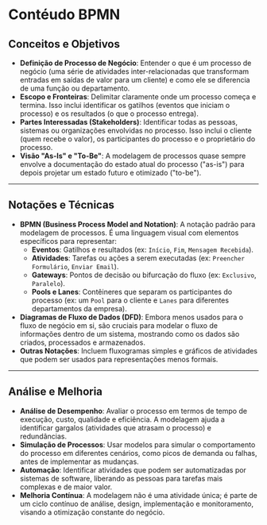 # Contéudo BPMN

## Conceitos e Objetivos

* **Definição de Processo de Negócio**: Entender o que é um processo de negócio (uma série de atividades inter-relacionadas que transformam entradas em saídas de valor para um cliente) e como ele se diferencia de uma função ou departamento.
* **Escopo e Fronteiras**: Delimitar claramente onde um processo começa e termina. Isso inclui identificar os gatilhos (eventos que iniciam o processo) e os resultados (o que o processo entrega).
* **Partes Interessadas (Stakeholders)**: Identificar todas as pessoas, sistemas ou organizações envolvidas no processo. Isso inclui o cliente (quem recebe o valor), os participantes do processo e o proprietário do processo.
* **Visão "As-Is" e "To-Be"**: A modelagem de processos quase sempre envolve a documentação do estado atual do processo ("as-is") para depois projetar um estado futuro e otimizado ("to-be").

---

## Notações e Técnicas

* **BPMN (Business Process Model and Notation)**: A notação padrão para modelagem de processos. É uma linguagem visual com elementos específicos para representar:
  * **Eventos**: Gatilhos e resultados (ex: `Início`, `Fim`, `Mensagem Recebida`).
  * **Atividades**: Tarefas ou ações a serem executadas (ex: `Preencher Formulário`, `Enviar Email`).
  * **Gateways**: Pontos de decisão ou bifurcação do fluxo (ex: `Exclusivo`, `Paralelo`).
  * **Pools e Lanes**: Contêineres que separam os participantes do processo (ex: um `Pool` para o cliente e `Lanes` para diferentes departamentos da empresa).
* **Diagramas de Fluxo de Dados (DFD)**: Embora menos usados para o fluxo de negócio em si, são cruciais para modelar o fluxo de informações dentro de um sistema, mostrando como os dados são criados, processados e armazenados.
* **Outras Notações**: Incluem fluxogramas simples e gráficos de atividades que podem ser usados para representações menos formais.

---

## Análise e Melhoria

* **Análise de Desempenho**: Avaliar o processo em termos de tempo de execução, custo, qualidade e eficiência. A modelagem ajuda a identificar gargalos (atividades que atrasam o processo) e redundâncias.
* **Simulação de Processos**: Usar modelos para simular o comportamento do processo em diferentes cenários, como picos de demanda ou falhas, antes de implementar as mudanças.
* **Automação**: Identificar atividades que podem ser automatizadas por sistemas de software, liberando as pessoas para tarefas mais complexas e de maior valor.
* **Melhoria Contínua**: A modelagem não é uma atividade única; é parte de um ciclo contínuo de análise, design, implementação e monitoramento, visando a otimização constante do negócio.